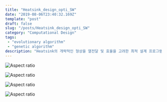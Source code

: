 ```yaml
---
title: "Heatsink_design_opti_SW"
date: "2019-08-06T23:40:32.169Z"
template: "post"
draft: false
slug: "/posts/Heatsink_design_opti_SW"
category: "Computational Design"
tags: 
 - "evolutionary algorithm"
 - "genetic algorithm"
description: "Heatsink의 개략적인 형상을 열전달 및 효율을 고려한 최적 설계 프로그램 Manual"
---
```

![Aspect ratio](/media/POST/000020/0.jpg)

![Aspect ratio](/media/POST/000020/1.jpg)

![Aspect ratio](/media/POST/000020/2.jpg)

![Aspect ratio](/media/POST/000020/3.jpg)


